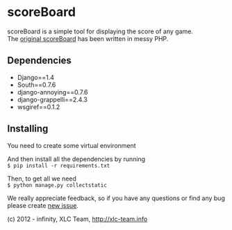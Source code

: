 scoreBoard
==========

scoreBoard is a simple tool for displaying the score of any game. <br>
The [original scoreBoard](https://github.com/xlcteam/scoreBoard-php) has been written in messy PHP.

## Dependencies
* Django==1.4
* South==0.7.6
* django-annoying==0.7.6
* django-grappelli==2.4.3
* wsgiref==0.1.2

## Installing
You need to create some virtual environment

And then install all the dependencies by running <br>
    `$ pip install -r requirements.txt`<br>
    
Then, to get all we need<br>
    `$ python manage.py collectstatic`


We really appreciate feedback, so if you have any questions or find any bug please create [new issue](https://github.com/xlcteam/scoreBoard/issues/new).

(c) 2012 - infinity, XLC Team, http://xlc-team.info
